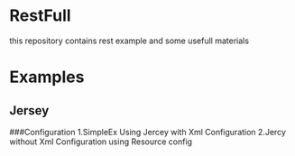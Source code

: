 # RestFull
this repository contains rest example and some usefull materials 
# Examples

## Jersey

###Configuration
1.SimpleEx Using Jercey with Xml Configuration
2.Jercy without Xml Configuration using Resource config
